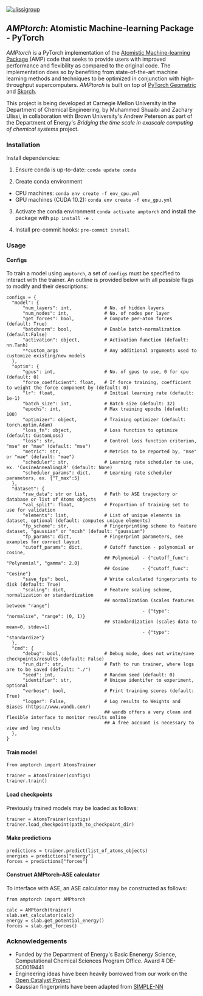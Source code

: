 [![ulissigroup](https://circleci.com/gh/ulissigroup/amptorch.svg?style=svg)](https://app.circleci.com/pipelines/github/ulissigroup/amptorch)
## *AMPtorch*: Atomistic Machine-learning Package - PyTorch

*AMPtorch* is a PyTorch implementation of the [Atomistic Machine-learning Package](https://amp.readthedocs.io/en/latest/) (AMP) code that seeks to provide users with improved performance and flexibility as compared to the original code. The implementation does so by benefiting from state-of-the-art machine learning methods and techniques to be optimized in conjunction with high-throughput supercomputers. *AMPtorch* is built on top of [PyTorch Geometric](https://pytorch-geometric.readthedocs.io/en/latest/) and [Skorch](https://skorch.readthedocs.io/en/stable/).

This project is being developed at Carnegie Mellon University in the Department of Chemical Engineering, by Muhammed Shuaibi and Zachary Ulissi, in collaboration with Brown University's Andrew Peterson as part of the Department of Energy's *Bridging the time scale in exascale computing of chemical systems* project.

### Installation

Install dependencies:

1. Ensure conda is up-to-date: ```conda update conda```

2. Create conda environment
- CPU machines: ```conda env create -f env_cpu.yml```
- GPU machines (CUDA 10.2): ```conda env create -f env_gpu.yml```

3. Activate the conda environment `conda activate amptorch` and install the package with `pip install -e .`

4. Install pre-commit hooks: `pre-commit install`

### Usage
#### Configs
To train a model using `amptorch`, a set of `configs` must be specified to interact with the trainer. An outline is provided below with all possible flags to modify and their descriptions:
```
configs = {
  "model": {
      "num_layers": int,            # No. of hidden layers
      "num_nodes": int,             # No. of nodes per layer
      "get_forces": bool,           # Compute per-atom forces (default: True)
      "batchnorm": bool,            # Enable batch-normalization (default:False)
      "activation": object,         # Activation function (default: nn.Tanh)
      **custom_args                 # Any additional arguments used to customize existing/new models
  },
  "optim": {
      "gpus": int,                  # No. of gpus to use, 0 for cpu (default: 0)
      "force_coefficient": float,   # If force training, coefficient to weight the force component by (default: 0)
      "lr": float,                  # Initial learning rate (default: 1e-1)
      "batch_size": int,            # Batch size (default: 32)
      "epochs": int,                # Max training epochs (default: 100)
      "optimizer": object,          # Training optimizer (default: torch.optim.Adam)
      "loss_fn": object,            # Loss function to optimize (default: CustomLoss)
      "loss": str,                  # Control loss function criterion, "mse" or "mae" (default: "mse")
      "metric": str,                # Metrics to be reported by, "mse" or "mae" (default: "mae")
      "scheduler": str,             # Learning rate scheduler to use, ex. 'CosineAnnealingLR' (default: None)
      "scheduler_params": dict,     # Learning rate scheduler parameters, ex. {"T_max":5}
  },
  "dataset": {
      "raw_data": str or list,      # Path to ASE trajectory or database or list of Atoms objects
      "val_split": float,           # Proportion of training set to use for validation
      "elements": list,             # List of unique elements in dataset, optional (default: computes unique elements)
      "fp_scheme": str,             # Fingerprinting scheme to feature dataset, "gaussian" or "mcsh" (default: "gaussian")
      "fp_params": dict,            # Fingerprint parameters, see examples for correct layout
      "cutoff_params": dict,        # Cutoff function - polynomial or cosine,
                                    ## Polynomial - {"cutoff_func": "Polynomial", "gamma": 2.0}
                                    ## Cosine     - {"cutoff_func": "Cosine"}
      "save_fps": bool,             # Write calculated fingerprints to disk (default: True)
      "scaling": dict,              # Feature scaling scheme, normalization or standardization
                                    ## normalization (scales features between "range")
                                                  - {"type": "normalize", "range": (0, 1)}
                                    ## standardization (scales data to mean=0, stdev=1)
                                                  - {"type": "standardize"}
  },
  "cmd": {
      "debug": bool,                # Debug mode, does not write/save checkpoints/results (default: False)
      "run_dir": str,               # Path to run trainer, where logs are to be saved (default: "./")
      "seed": int,                  # Random seed (default: 0)
      "identifier": str,            # Unique identifer to experiment, optional
      "verbose": bool,              # Print training scores (default: True)
      "logger": False,              # Log results to Weights and Biases (https://www.wandb.com/)
                                    ## wandb offers a very clean and flexible interface to monitor results online
                                    ## A free account is necessary to view and log results
  },
}
```
#### Train model
```
from amptorch import AtomsTrainer

trainer = AtomsTrainer(configs)
trainer.train()
```
#### Load checkpoints
Previously trained models may be loaded as follows:
```
trainer = AtomsTrainer(configs)
trainer.load_checkpoint(path_to_checkpoint_dir)
```
#### Make predictions
```
predictions = trainer.predict(list_of_atoms_objects)
energies = predictions["energy"]
forces = predictions["forces"]
```
#### Construct AMPtorch-ASE calculator
To interface with ASE, an ASE calculator may be constructed as follows:
```
from amptorch import AMPtorch

calc = AMPtorch(trainer)
slab.set_calculator(calc)
energy = slab.get_potential_energy()
forces = slab.get_forces()
```


### Acknowledgements
- Funded by the Department of Energy's Basic Enenergy Science, Computational Chemical Sciences Program Office. Award # DE-SC0019441
- Engineering ideas have been heavily borrowed from our work on the [Open Catalyst Project](https://github.com/Open-Catalyst-Project/baselines)
- Gaussian fingerprints have been adapted from [SIMPLE-NN](https://github.com/MDIL-SNU/SIMPLE-NN)
